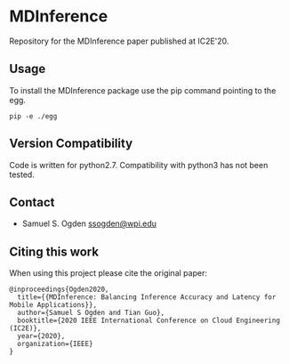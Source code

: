 # MDInference
Repository for the MDInference paper published at IC2E'20.

## Usage

To install the MDInference package use the pip command pointing to the egg.
```
pip -e ./egg
```

## Version Compatibility
Code is written for python2.7.
Compatibility with python3 has not been tested.

## Contact
* Samuel S. Ogden <ssogden@wpi.edu>

## Citing this work

When using this project please cite the original paper:

```
@inproceedings{Ogden2020,
  title={{MDInference: Balancing Inference Accuracy and Latency for Mobile Applications}},
  author={Samuel S Ogden and Tian Guo},
  booktitle={2020 IEEE International Conference on Cloud Engineering (IC2E)},
  year={2020},
  organization={IEEE}
}
```
